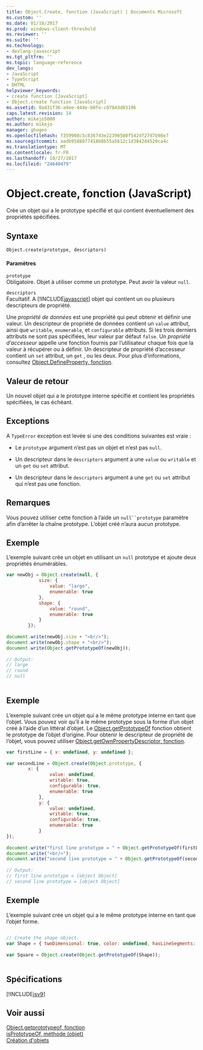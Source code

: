 ```yaml
---
title: Object.Create, fonction (JavaScript) | Documents Microsoft
ms.custom: ''
ms.date: 01/18/2017
ms.prod: windows-client-threshold
ms.reviewer: ''
ms.suite: ''
ms.technology:
- devlang-javascript
ms.tgt_pltfrm: ''
ms.topic: language-reference
dev_langs:
- JavaScript
- TypeScript
- DHTML
helpviewer_keywords:
- create function [JavaScript]
- Object.create function [JavaScript]
ms.assetid: 0ad31f36-a9ee-444e-b0fe-c87843d03196
caps.latest.revision: 14
author: mikejo5000
ms.author: mikejo
manager: ghogen
ms.openlocfilehash: f359908c5c836743e22390580f542df27d7b98e7
ms.sourcegitcommit: aadb9588877418b8b55a5612c1d3842d4520ca4c
ms.translationtype: MT
ms.contentlocale: fr-FR
ms.lasthandoff: 10/27/2017
ms.locfileid: "24640479"
---
```

# <a name="objectcreate-function-javascript"></a>Object.create, fonction (JavaScript)
Crée un objet qui a le prototype spécifié et qui contient éventuellement des propriétés spécifiées.  
  
## <a name="syntax"></a>Syntaxe  
  
```  
Object.create(prototype, descriptors)  
```  
  
#### <a name="parameters"></a>Paramètres  
 `prototype`  
 Obligatoire. Objet à utiliser comme un prototype. Peut avoir la valeur `null`.  
  
 `descriptors`  
 Facultatif. A [!INCLUDE[javascript](../../javascript/includes/javascript-md.md)] objet qui contient un ou plusieurs descripteurs de propriété.  
  
 Une *propriété de données* est une propriété qui peut obtenir et définir une valeur. Un descripteur de propriété de données contient un `value` attribut, ainsi que `writable`, `enumerable`, et `configurable` attributs. Si les trois derniers attributs ne sont pas spécifiées, leur valeur par défaut `false`. Un *propriété d’accesseur* appelle une fonction fournis par l’utilisateur chaque fois que la valeur à récupérer ou à définir. Un descripteur de propriété d’accesseur contient un `set` attribut, un `get` , ou les deux. Pour plus d’informations, consultez [Object.DefineProperty, fonction](../../javascript/reference/object-defineproperty-function-javascript.md).  
  
## <a name="return-value"></a>Valeur de retour  
 Un nouvel objet qui a le prototype interne spécifié et contient les propriétés spécifiées, le cas échéant.  
  
## <a name="exceptions"></a>Exceptions  
 A `TypeError` exception est levée si une des conditions suivantes est vraie :  
  
-   Le `prototype` argument n’est pas un objet et n’est pas `null`.  
  
-   Un descripteur dans le `descriptors` argument a une `value` ou `writable` et un `get` ou `set` attribut.  
  
-   Un descripteur dans le `descriptors` argument a une `get` ou `set` attribut qui n’est pas une fonction.  
  
## <a name="remarks"></a>Remarques  
 Vous pouvez utiliser cette fonction à l’aide un `null``prototype` paramètre afin d’arrêter la chaîne prototype. L’objet créé n’aura aucun prototype.  
  
## <a name="example"></a>Exemple  
 L’exemple suivant crée un objet en utilisant un `null` prototype et ajoute deux propriétés énumérables.  
  
```JavaScript  
var newObj = Object.create(null, {  
            size: {  
                value: "large",  
                enumerable: true  
            },  
            shape: {  
                value: "round",  
                enumerable: true  
            }  
        });  
  
document.write(newObj.size + "<br/>");  
document.write(newObj.shape + "<br/>");  
document.write(Object.getPrototypeOf(newObj));  
  
// Output:  
// large  
// round  
// null  
  
```  
  
## <a name="example"></a>Exemple  
 L’exemple suivant crée un objet qui a le même prototype interne en tant que l’objet. Vous pouvez voir qu’il a le même prototype sous la forme d’un objet créé à l’aide d’un littéral d’objet. Le [Object.getPrototypeOf](../../javascript/reference/object-getprototypeof-function-javascript.md) fonction obtient le prototype de l’objet d’origine. Pour obtenir le descripteur de propriété de l’objet, vous pouvez utiliser [Object.getOwnPropertyDescriptor, fonction](../../javascript/reference/object-getownpropertydescriptor-function-javascript.md).  
  
```JavaScript  
var firstLine = { x: undefined, y: undefined };  
  
var secondLine = Object.create(Object.prototype, {  
        x: {  
                value: undefined,   
                writable: true,   
                configurable: true,   
                enumerable: true  
            },  
            y: {  
                value: undefined,   
                writable: true,   
                configurable: true,   
                enumerable: true  
            }  
});  
  
document.write("first line prototype = " + Object.getPrototypeOf(firstLine));  
document.write("<br/>");  
document.write("second line prototype = " + Object.getPrototypeOf(secondLine));  
  
// Output:  
// first line prototype = [object Object]  
// second line prototype = [object Object]  
```  
  
## <a name="example"></a>Exemple  
 L’exemple suivant crée un objet qui a le même prototype interne en tant que l’objet forme.  
  
```JavaScript  
  
// Create the shape object.  
var Shape = { twoDimensional: true, color: undefined, hasLineSegments: undefined };  
  
var Square = Object.create(Object.getPrototypeOf(Shape));  
  
```  
  
## <a name="requirements"></a>Spécifications  
 [!INCLUDE[jsv9](../../javascript/includes/jsv9-md.md)]  
  
## <a name="see-also"></a>Voir aussi  
 [Object.getprototypeof, fonction](../../javascript/reference/object-getprototypeof-function-javascript.md)   
 [isPrototypeOf, méthode (objet)](../../javascript/reference/isprototypeof-method-object-javascript.md)   
 [Création d'objets](../../javascript/creating-objects-javascript.md)